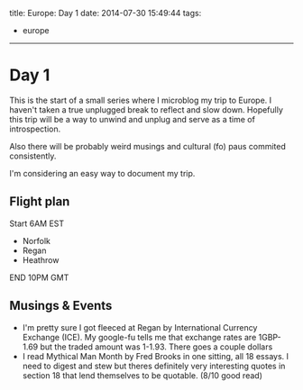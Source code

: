 title: Europe: Day 1
date: 2014-07-30 15:49:44
tags:
- europe
---

Day 1
====
This is the start of a small series where I microblog my trip to Europe. I haven't taken a true unplugged break to reflect and slow down. Hopefully this trip will be a way to unwind and unplug and serve as a time of introspection.

Also there will be probably weird musings and cultural (fo) paus commited consistently.

I'm considering an easy way to document my trip.


Flight plan
---
Start 6AM EST
- Norfolk
- Regan
- Heathrow

END 10PM GMT

Musings & Events
---
* I'm pretty sure I got fleeced at Regan by International Currency Exchange (ICE). My google-fu tells me that exchange rates are 1GBP-1.69 but the traded amount was 1-1.93. There goes a couple dollars
* I read Mythical Man Month by Fred Brooks in one sitting, all 18 essays. I need to digest and stew but theres definitely very interesting quotes in section 18 that lend themselves to be quotable. (8/10 good read)
